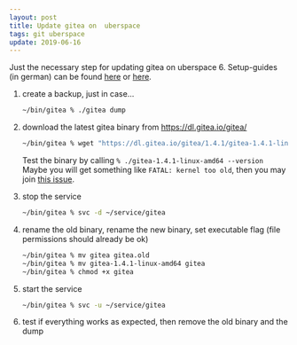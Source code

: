 ```yaml
---
layout: post
title: Update gitea on  uberspace
tags: git uberspace
update: 2019-06-16
---
```


Just the necessary step for updating gitea on uberspace 6.
Setup-guides (in german) can be found [here](https://blog.manuelhu.de/post/gogs-uberspace/) or [here](https://geeklabor.de/archives/195-Gogs-auf-Uberspace-installieren.html).

1. create a backup, just in case...  
   ```bash
   ~/bin/gitea % ./gitea dump
   ```
2. download the latest gitea binary from <https://dl.gitea.io/gitea/>   
   ```bash
   ~/bin/gitea % wget "https://dl.gitea.io/gitea/1.4.1/gitea-1.4.1-linux-amd64"
   ```

   Test the binary by calling `% ./gitea-1.4.1-linux-amd64 --version`  
   Maybe you will get something like `FATAL: kernel too old`, then you may join [this issue](https://github.com/go-gitea/gitea/issues/4131). 
3. stop the service
   ```bash
   ~/bin/gitea % svc -d ~/service/gitea
   ```
4. rename the old binary, rename the new binary, set executable flag (file permissions should already be ok)
   ```bash
   ~/bin/gitea % mv gitea gitea.old
   ~/bin/gitea % mv gitea-1.4.1-linux-amd64 gitea
   ~/bin/gitea % chmod +x gitea
   ```
5. start the service
   ```bash
   ~/bin/gitea % svc -u ~/service/gitea
   ```
6. test if everything works as expected, then remove the old binary and the dump
